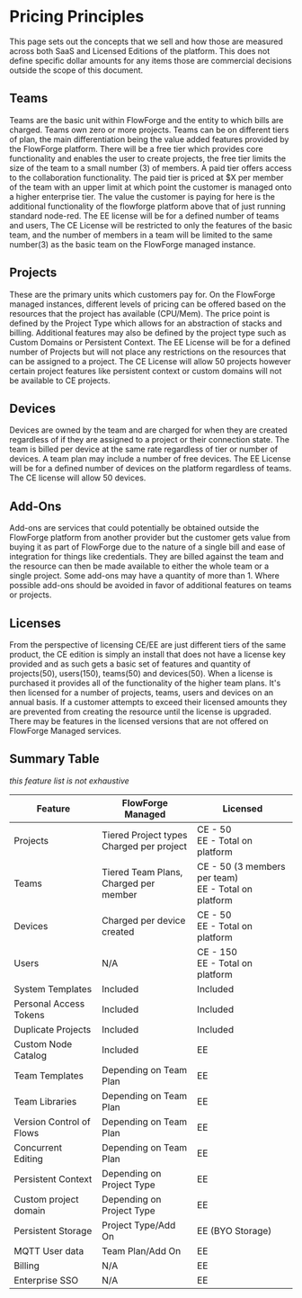 # Pricing Principles

This page sets out the concepts that we sell and how those are measured across both SaaS and Licensed Editions of the platform.
This does not define specific dollar amounts for any items those are commercial decisions outside the scope of this document.

## Teams
Teams are the basic unit within FlowForge and the entity to which bills are charged. Teams own zero or more projects. Teams can be on different tiers of plan, the main differentiation being the value added features provided by the FlowForge platform. There will be a free tier which provides core functionality and enables the user to create projects, the free tier limits the size of the team to a small number (3) of members.
A paid tier offers access to the collaboration functionality.
The paid tier is priced at $X per member of the team with an upper limit at which point the customer is managed onto a higher enterprise tier. 
The value the customer is paying for here is the additional functionality of the flowforge platform above that of just running standard node-red.
The EE license will be for a defined number of teams and users, 
The CE License will be restricted to only the features of the basic team, and the number of members in a team will be limited to the same number(3) as the basic team on 
the FlowForge managed instance.

## Projects

These are the primary units which customers pay for. On the FlowForge managed instances,
different levels of pricing can be offered based on the resources that the project has available (CPU/Mem).
The price point is defined by the Project Type which allows for an abstraction of stacks and billing.
Additional features may also be defined by the project type such as Custom Domains or Persistent Context. 
The EE License will be for a defined number of Projects but will not place any restrictions on the resources that can be assigned to a project.
The CE License will allow 50 projects however certain project features like persistent context or custom domains will not be available to CE projects.

## Devices
Devices are owned by the team and are charged for when they are created regardless of if they are assigned to a project or their connection state.
The team is billed per device at the same rate regardless of tier or number of devices.
A team plan may include a number of free devices.
The EE License will be for a defined number of devices on the platform regardless of teams.
The CE license will allow 50 devices.

## Add-Ons

Add-ons are services that could potentially be obtained outside the FlowForge platform from another provider but the customer gets value from buying it as part of FlowForge due to the nature of a single bill and ease of integration for things like credentials.
They are billed against the team and the resource can then be made available to either the whole team or a single project. Some add-ons may have a quantity of more than 1.
Where possible add-ons should be avoided in favor of additional features on teams or projects.

## Licenses
From the perspective of licensing CE/EE are just different tiers of the same
product, the CE edition is simply an install that does not have a license key
provided and as such gets a basic set of features and quantity of projects(50),
users(150), teams(50) and devices(50). When a license is purchased it provides
all of the functionality of the higher team plans. It's then licensed for a 
number of projects, teams, users and devices on an annual basis.
If a customer attempts to exceed their licensed amounts they are prevented from creating the resource until the license is upgraded.
There may be features in the licensed versions that are not offered on FlowForge Managed services.


## Summary Table
_this feature list is not exhaustive_

| Feature                     | FlowForge Managed                             | Licensed                                                |
|-----------------------------|-----------------------------------------------|---------------------------------------------------------|
| Projects                    | Tiered Project types<br>Charged per project   | CE - 50<br>EE - Total on platform                       |
| Teams                       | Tiered Team Plans,<br>Charged per member      | CE - 50 (3 members per team)<br>EE - Total on platform  |
| Devices                     | Charged per device created                    | CE - 50<br>EE - Total on platform                       |
| Users                       | N/A                                           | CE - 150<br>EE - Total on platform                      |
| System Templates            | Included                                      | Included                                                |
| Personal Access Tokens      | Included                                      | Included                                                |
| Duplicate Projects          | Included                                      | Included                                                |
| Custom Node Catalog         | Included                                      | EE                                                      |
| Team Templates              | Depending on Team Plan                        | EE                                                      |
| Team Libraries              | Depending on Team Plan                        | EE                                                      |
| Version Control of Flows    | Depending on Team Plan                        | EE                                                      |
| Concurrent Editing          | Depending on Team Plan                        | EE                                                      |
| Persistent Context          | Depending on Project Type                     | EE                                                      |
| Custom project domain       | Depending on Project Type                     | EE                                                      |
| Persistent Storage          | Project Type/Add On                           | EE (BYO Storage)                                        |
| MQTT User data              | Team Plan/Add On                              | EE                                                      |
| Billing                     | N/A                                           | EE                                                      |
| Enterprise SSO              | N/A                                           | EE                                                      |
